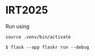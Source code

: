 # IRT2025


Run using 

```
source .venv/bin/activate
```

```
$ flask --app flaskr run --debug
```
